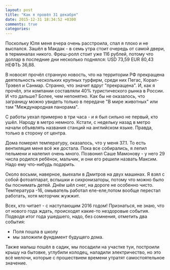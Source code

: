 ```yaml
---
layout: post
title: "Как я провёл 31 декабря"
date: 2015-12-31 18:34:52 +0300
comments: true
categories: 
---
```

Поскольку Юля меня вчера очень расстроила, спал я плохо и не выспался. Зашёл в Макдак - в семь утра стоит очередь от самой двери, в терминалах никого. Фреш-ролл стоит уже 116 рублей, потому что доллар в последние дни несколько поднялся: USD 73,59 EUR 80,43 НЕФТЬ 36,88.

В новосят прочёл странную новость, что на территории РФ прекращена деятельность нескольких крупных турфирм, среди них Пегас, Корал-Трэвел и Санмар. Странно, что значит вдруг "прекращена". И, как я прочёл, эти компании составляли 40% туристического рынка в России. И что дальше? Более, чем непонятно. Как бы не оказалось, что заграницу можно увидеть только в передаче "В мире животных" или там "Международная панорама".

С работы уехал примерно в три часа - и я был сильно не первый, кто ушёл. Народу в метро немного. Кстати, с недельку назад в метро начали объявлять названия станций на английском языке. Правда, только в сторону от центра.

Дома померял температуру, оказалось, что у меня 37.1. То есть вентиляция меня всё же достала. Пока все собирались, я лепил пельмени и налепил очень много. Позвонил Саше Мамонову - у него 29 числа родился ребёнок, мальчик, и они его решили назвать Максим. Надо ему что-нибудь подарить.

Около восьми, наверное, выехали в Дмитров на двух машинах. Я взял с собой фотоаппарат, вспышки и сихронизаторы, потому что можно было бы поснимать детей. Днём шёл снег, на дороге не особенно чисто. Температура -16, омыватель работал еле-еле,потом вообще перестал работать, хотя моторчик жужжит.


Всех, кто читает - с наступающим 2016 годом! Признаться, не знаю, что от нового года ждать, происходят какие-то нездоровые события. Подводя итог года ушедшего, надо, без сомнения, отметить два события:

- Поля пошла в школу
- мы заложили фундамент будущего дома.

Также малыш пошёл в садик, мы посадили на участке туи, построили крышу на бытовке, углубили колодец, наладили электричество, но это всё мелочи, которые с прошествием времени утратят самостоятельное значение.